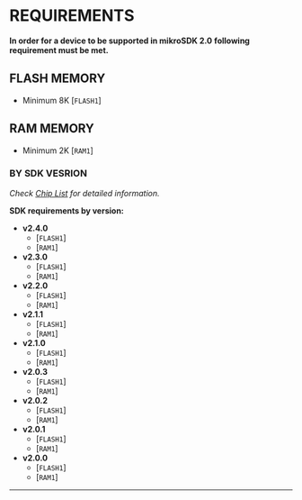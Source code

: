 # REQUIREMENTS

**In order for a device to be supported in mikroSDK 2.0**
**following requirement must be met.**

## FLASH MEMORY

* Minimum 8K [`FLASH1`]

## RAM MEMORY

* Minimum 2K [`RAM1`]

### BY SDK VESRION

*Check [Chip List](./SUPPORTED_CHIP_LIST.md) for detailed information.*

**SDK requirements by version:**

* **v2.4.0**
  * [`FLASH1`]
  * [`RAM1`]
* **v2.3.0**
  * [`FLASH1`]
  * [`RAM1`]
* **v2.2.0**
  * [`FLASH1`]
  * [`RAM1`]
* **v2.1.1**
  * [`FLASH1`]
  * [`RAM1`]
* **v2.1.0**
  * [`FLASH1`]
  * [`RAM1`]
* **v2.0.3**
  * [`FLASH1`]
  * [`RAM1`]
* **v2.0.2**
  * [`FLASH1`]
  * [`RAM1`]
* **v2.0.1**
  * [`FLASH1`]
  * [`RAM1`]
* **v2.0.0**
  * [`FLASH1`]
  * [`RAM1`]

---
